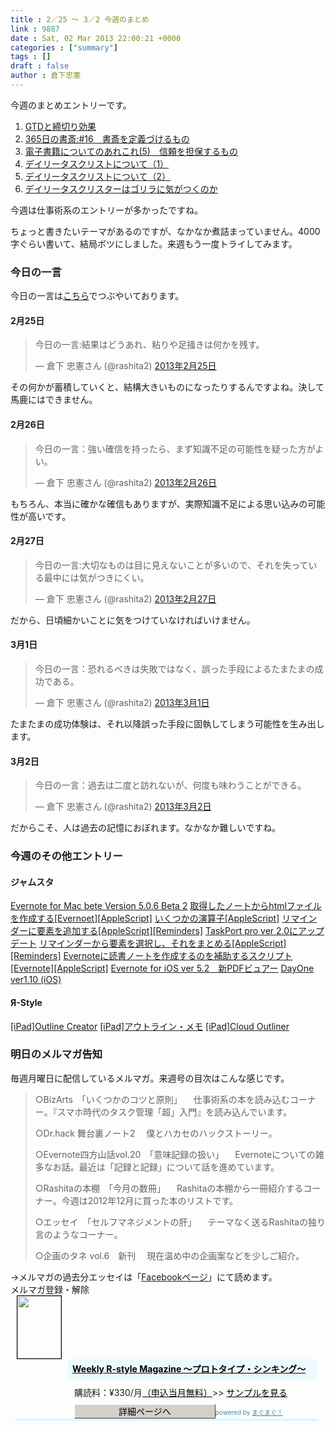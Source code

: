 ```yaml
---
title : 2／25 〜 3／2 今週のまとめ
link : 9887
date : Sat, 02 Mar 2013 22:00:21 +0000
categories : ["summary"]
tags : []
draft : false
author : 倉下忠憲
---
```


今週のまとめエントリーです。

<ol>
<li><a href="https://rashita.net/blog/?p=9862" target="_blank">GTDと締切り効果</a></li>
<li><a href="https://rashita.net/blog/?p=9866" target="_blank">365日の書斎:#16　書斎を定義づけるもの</a></li>
<li><a href="https://rashita.net/blog/?p=9869" target="_blank">電子書籍についてのあれこれ(5)　信頼を担保するもの</a></li>
<li><a href="https://rashita.net/blog/?p=9872" target="_blank">デイリータスクリストについて（1）</a></li>
<li><a href="https://rashita.net/blog/?p=9876" target="_blank">デイリータスクリストについて（2）</a></li>
<li><a href="https://rashita.net/blog/?p=9882" target="_blank">デイリータスクリスターはゴリラに気がつくのか</a></li>	
</ol>

今週は仕事術系のエントリーが多かったですね。

ちょっと書きたいテーマがあるのですが、なかなか煮詰まっていません。4000字ぐらい書いて、結局ボツにしました。来週もう一度トライしてみます。

<h3>今日の一言</h3>

今日の一言は<a href="http://twitter.com/rashita2">こちら</a>でつぶやいております。



<h4>2月25日</h4>
<blockquote class="twitter-tweet" lang="ja"><p>今日の一言:結果はどうあれ、粘りや足掻きは何かを残す。</p>&mdash; 倉下 忠憲さん (@rashita2) <a href="https://twitter.com/rashita2/status/306027185586724865">2013年2月25日</a></blockquote>

その何かが蓄積していくと、結構大きいものになったりするんですよね。決して馬鹿にはできません。

<h4>2月26日</h4>
<blockquote class="twitter-tweet" lang="ja"><p>今日の一言：強い確信を持ったら、まず知識不足の可能性を疑った方がよい。</p>&mdash; 倉下 忠憲さん (@rashita2) <a href="https://twitter.com/rashita2/status/306359291026231296">2013年2月26日</a></blockquote>

もちろん、本当に確かな確信もありますが、実際知識不足による思い込みの可能性が高いです。

<h4>2月27日</h4>
<blockquote class="twitter-tweet" lang="ja"><p>今日の一言:大切なものは目に見えないことが多いので、それを失っている最中には気がつきにくい。</p>&mdash; 倉下 忠憲さん (@rashita2) <a href="https://twitter.com/rashita2/status/306721004481310720">2013年2月27日</a></blockquote>

だから、日頃細かいことに気をつけていなければいけません。

<h4>3月1日</h4>
<blockquote class="twitter-tweet" lang="ja"><p>今日の一言：恐れるべきは失敗ではなく、誤った手段によるたまたまの成功である。</p>&mdash; 倉下 忠憲さん (@rashita2) <a href="https://twitter.com/rashita2/status/307317827537354752">2013年3月1日</a></blockquote>

たまたまの成功体験は、それ以降誤った手段に固執してしまう可能性を生み出します。

<h4>3月2日</h4>
<blockquote class="twitter-tweet" lang="ja"><p>今日の一言：過去は二度と訪れないが、何度も味わうことができる。</p>&mdash; 倉下 忠憲さん (@rashita2) <a href="https://twitter.com/rashita2/status/307689693506592770">2013年3月2日</a></blockquote>

だからこそ、人は過去の記憶におぼれます。なかなか難しいですね。

<h3>今週のその他エントリー</h3>

<h4>ジャムスタ</h4>
<a href="http://rashita.hatenablog.com/entry/2013/02/23/123948" target="_blank">Evernote for Mac bete Version 5.0.6 Beta 2</a>
<a href="http://rashita.hatenablog.com/entry/2013/02/24/091731" target="_blank">取得したノートからhtmlファイルを作成する[Evernoet][AppleScript]</a>
<a href="http://rashita.hatenablog.com/entry/2013/02/25/183323" target="_blank">いくつかの演算子[AppleScript]</a>
<a href="http://rashita.hatenablog.com/entry/2013/02/25/184755" target="_blank">リマインダーに要素を追加する[AppleScript][Reminders]</a>
<a href="http://rashita.hatenablog.com/entry/2013/02/26/121732" target="_blank">TaskPort pro ver 2.0にアップデート</a>
<a href="http://rashita.hatenablog.com/entry/2013/02/26/154228" target="_blank">リマインダーから要素を選択し、それをまとめる[AppleScript][Reminders]</a>
<a href="http://rashita.hatenablog.com/entry/2013/02/27/180808" target="_blank">Evernoteに読書ノートを作成するのを補助するスクリプト[Evernote][AppleScript]</a>
<a href="http://rashita.hatenablog.com/entry/2013/03/01/102820" target="_blank">Evernote for iOS ver 5.2　新PDFビュアー</a>
<a href="http://rashita.hatenablog.com/entry/2013/03/01/103531" target="_blank">DayOne ver1.10 (iOS)</a>

<h4>Я-Style</h4>
<a href="http://rashita.net/blog2/?p=232" target="_blank">[iPad]Outline Creator</a>
<a href="http://rashita.net/blog2/?p=240" target="_blank">[iPad]アウトライン・メモ</a>
<a href="http://rashita.net/blog2/?p=256" target="_blank">[iPad]Cloud Outliner</a>

<h3>明日のメルマガ告知</h3>
毎週月曜日に配信しているメルマガ。来週号の目次はこんな感じです。

<blockquote>
○BizArts　「いくつかのコツと原則」
　仕事術系の本を読み込むコーナー。『スマホ時代のタスク管理「超」入門』を読み込んでいます。

○Dr.hack 舞台裏ノート2
　僕とハカセのハックストーリー。

○Evernote四方山話vol.20　「意味記録の扱い」
　Evernoteについての雑多なお話。最近は「記録と記録」について話を進めています。

○Rashitaの本棚　「今月の数冊」
　Rashitaの本棚から一冊紹介するコーナー。今週は2012年12月に買った本のリストです。

○エッセイ　「セルフマネジメントの肝」
　テーマなく送るRashitaの独り言のようなコーナー。

○企画のタネ vol.6　新刊
　現在温め中の企画案などを少しご紹介。
</blockquote>
→メルマガの過去分エッセイは「<a href="http://www.facebook.com/home.php#!/rashitaportal">Facebookページ</a>」にて読めます。



<div style="width:500px;margin-bottom:20px">
<div><div><div>メルマガ登録・解除</div></div></div>
<div><a href="http://www.mag2.com/m/0001185133.html" style="border:none"><img src="http://www.mag2.com/images/MagazineCover/0001185133c.gif" width="70" height="100" style="margin:0 10px;border:#000 1px solid" /></a>
<div style="margin:0 10px 0 92px;height:95px">
<div style="padding:8px 7px;background-color: #ebfaff;font-weight:bold;font-size:14px;line-height:1.2"><a href="http://www.mag2.com/m/0001185133.html" style="color:#000">Weekly R-style Magazine ～プロトタイプ・シンキング～ </a></div>
<div style="padding:10px 0 0 10px">購読料：&yen;330/月<a href="http://www.mag2.com/read/charge.html" style="color:#000">（申込当月無料）</a><span>&gt;&gt;&nbsp;<a href="http://www.mag2.com/sample/0001185133.html" target="_blank" style="color:#000">サンプルを見る</a></span></div><div style="margin:10px 0 0 10px;height:20px"><a href="http://www.mag2.com/m/0001185133.html" style="color:#000;text-decoration:none"><span style="padding:2px 70px;border:#404040 1px solid;border-top-color:#fff;border-left-color:#fff;background-color:#d4d0c8;text-align:center">詳細ページへ</span></a><span style="color:#3f8ba5;font-size:10px">powered by <a href="http://www.mag2.com/" target="_blank" style="color:#3f8ba5">まぐまぐ！</a></span></div></div>
</div>
<div><div><div style="margin:0 7px;padding-left:8px;height:4px;background-color:#dff7ff;font-size:1px">&nbsp;</div></div></div>
</div>

